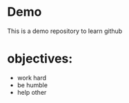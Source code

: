 # Demo
This is a demo repository to learn github

# objectives: 
- work hard 
- be humble
- help other